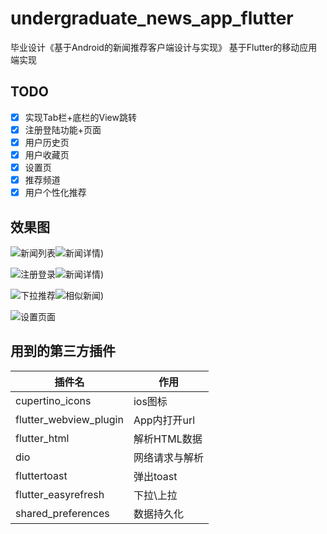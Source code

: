 # undergraduate_news_app_flutter

毕业设计《基于Android的新闻推荐客户端设计与实现》 基于Flutter的移动应用端实现

## TODO
- [x] 实现Tab栏+底栏的View跳转
- [x] 注册登陆功能+页面
- [x] 用户历史页
- [x] 用户收藏页
- [x] 设置页
- [x] 推荐频道
- [x] 用户个性化推荐

## 效果图
![新闻列表](https://pic-1253509712.cos.ap-shanghai.myqcloud.com/%E6%96%B0%E9%97%BB%E5%88%97%E8%A1%A8.gif)![新闻详情](https://pic-1253509712.cos.ap-shanghai.myqcloud.com/%E6%96%B0%E9%97%BB%E8%AF%A6%E6%83%85.gif))

![注册登录](https://pic-1253509712.cos.ap-shanghai.myqcloud.com/%E6%B3%A8%E5%86%8C.gif)![新闻详情](https://pic-1253509712.cos.ap-shanghai.myqcloud.com/%E6%94%B6%E8%97%8F.gif))

![下拉推荐](https://pic-1253509712.cos.ap-shanghai.myqcloud.com/%E4%B8%AA%E6%80%A7%E5%8C%96%E6%8E%A8%E8%8D%90.gif)![相似新闻](https://pic-1253509712.cos.ap-shanghai.myqcloud.com/%E6%8C%89%E6%96%B0%E9%97%BB%E6%8E%A8%E8%8D%90.gif))


![设置页面](https://pic-1253509712.cos.ap-shanghai.myqcloud.com/%E8%AE%BE%E7%BD%AE%E9%A1%B5%E9%9D%A2.gif)


## 用到的第三方插件
插件名 | 作用 | 
-|- | 
cupertino_icons | ios图标 |
flutter_webview_plugin| App内打开url |
flutter_html | 解析HTML数据 | 
dio | 网络请求与解析 | 
fluttertoast | 弹出toast | 
flutter_easyrefresh | 下拉\上拉 | 
shared_preferences | 数据持久化 | 


